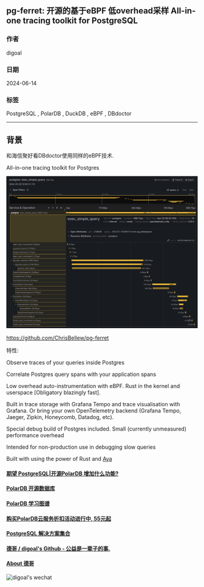 ## pg-ferret: 开源的基于eBPF 低overhead采样 All-in-one tracing toolkit for PostgreSQL   
              
### 作者              
digoal              
              
### 日期              
2024-06-14              
              
### 标签              
PostgreSQL , PolarDB , DuckDB , eBPF , DBdoctor            
              
----              
              
## 背景   
和海信聚好看DBdoctor使用同样的eBPF技术.    
   
All-in-one tracing toolkit for Postgres  
  
![pic](20240614_02_pic_001.png)  
  
https://github.com/ChrisBellew/pg-ferret    
    
特性:   
  
Observe traces of your queries inside Postgres  
  
Correlate Postgres query spans with your application spans  
  
Low overhead auto-instrumentation with eBPF. Rust in the kernel and userspace [Obligatory blazingly fast].  
  
Built in trace storage with Grafana Tempo and trace visualisation with Grafana. Or bring your own OpenTelemetry backend (Grafana Tempo, Jaeger, Zipkin, Honeycomb, Datadog, etc).  
  
Special debug build of Postgres included. Small (currently unmeasured) performance overhead  
  
Intended for non-production use in debugging slow queries  
  
Built with using the power of Rust and [Aya](https://github.com/aya-rs/aya)  
    
    
  
#### [期望 PostgreSQL|开源PolarDB 增加什么功能?](https://github.com/digoal/blog/issues/76 "269ac3d1c492e938c0191101c7238216")
  
  
#### [PolarDB 开源数据库](https://openpolardb.com/home "57258f76c37864c6e6d23383d05714ea")
  
  
#### [PolarDB 学习图谱](https://www.aliyun.com/database/openpolardb/activity "8642f60e04ed0c814bf9cb9677976bd4")
  
  
#### [购买PolarDB云服务折扣活动进行中, 55元起](https://www.aliyun.com/activity/new/polardb-yunparter?userCode=bsb3t4al "e0495c413bedacabb75ff1e880be465a")
  
  
#### [PostgreSQL 解决方案集合](../201706/20170601_02.md "40cff096e9ed7122c512b35d8561d9c8")
  
  
#### [德哥 / digoal's Github - 公益是一辈子的事.](https://github.com/digoal/blog/blob/master/README.md "22709685feb7cab07d30f30387f0a9ae")
  
  
#### [About 德哥](https://github.com/digoal/blog/blob/master/me/readme.md "a37735981e7704886ffd590565582dd0")
  
  
![digoal's wechat](../pic/digoal_weixin.jpg "f7ad92eeba24523fd47a6e1a0e691b59")
  
